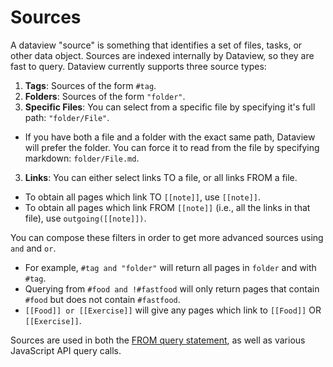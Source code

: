 # Sources

A dataview "source" is something that identifies a set of files, tasks, or other data object. Sources are indexed internally by
Dataview, so they are fast to query. Dataview currently supports three source types:

1. **Tags**: Sources of the form `#tag`.
2. **Folders**: Sources of the form `"folder"`.
3. **Specific Files**: You can select from a specific file by specifying it's full path: `"folder/File"`.
  - If you have both a file and a folder with the exact same path, Dataview will prefer the folder. You can force
    it to read from the file by specifying markdown: `folder/File.md`.
3. **Links**: You can either select links TO a file, or all links FROM a file.
  - To obtain all pages which link TO `[[note]]`, use `[[note]]`.
  - To obtain all pages which link FROM `[[note]]` (i.e., all the links in that file), use `outgoing([[note]])`.

You can compose these filters in order to get more advanced sources using `and` and `or`.

- For example, `#tag and "folder"` will return all pages in `folder` and with `#tag`.
- Querying from `#food and !#fastfood` will only return pages that contain `#food` but does not contain `#fastfood`.
- `[[Food]] or [[Exercise]]` will give any pages which link to `[[Food]]` OR `[[Exercise]]`.

Sources are used in both the [FROM query statement](../queries#from), as well as various JavaScript API query calls.
